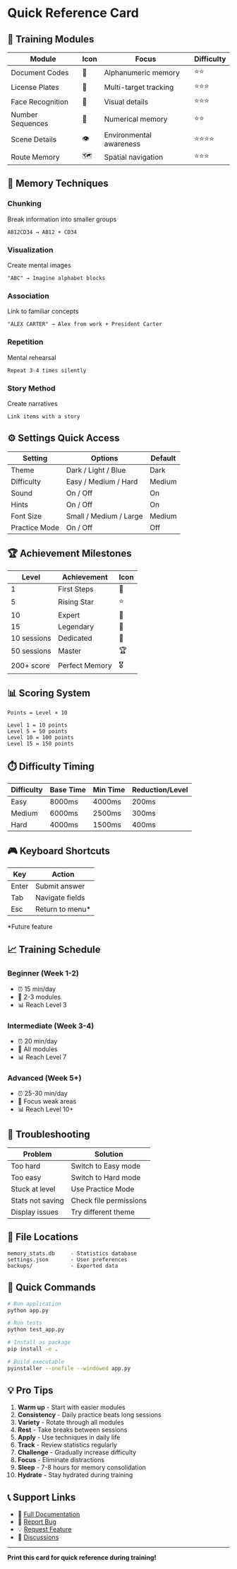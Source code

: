 # Quick Reference Card

## 🎯 Training Modules

| Module | Icon | Focus | Difficulty |
|--------|------|-------|------------|
| Document Codes | 📄 | Alphanumeric memory | ⭐⭐ |
| License Plates | 🚗 | Multi-target tracking | ⭐⭐⭐ |
| Face Recognition | 👤 | Visual details | ⭐⭐⭐ |
| Number Sequences | 🔢 | Numerical memory | ⭐⭐ |
| Scene Details | 👁️ | Environmental awareness | ⭐⭐⭐⭐ |
| Route Memory | 🗺️ | Spatial navigation | ⭐⭐⭐ |

## 🧠 Memory Techniques

### Chunking
Break information into smaller groups
```
AB12CD34 → AB12 + CD34
```

### Visualization
Create mental images
```
"ABC" → Imagine alphabet blocks
```

### Association
Link to familiar concepts
```
"ALEX CARTER" → Alex from work + President Carter
```

### Repetition
Mental rehearsal
```
Repeat 3-4 times silently
```

### Story Method
Create narratives
```
Link items with a story
```

## ⚙️ Settings Quick Access

| Setting | Options | Default |
|---------|---------|---------|
| Theme | Dark / Light / Blue | Dark |
| Difficulty | Easy / Medium / Hard | Medium |
| Sound | On / Off | On |
| Hints | On / Off | On |
| Font Size | Small / Medium / Large | Medium |
| Practice Mode | On / Off | Off |

## 🏆 Achievement Milestones

| Level | Achievement | Icon |
|-------|-------------|------|
| 1 | First Steps | 🎯 |
| 5 | Rising Star | ⭐ |
| 10 | Expert | 🌟 |
| 15 | Legendary | 💎 |
| 10 sessions | Dedicated | 💪 |
| 50 sessions | Master | 🏆 |
| 200+ score | Perfect Memory | 🎖️ |

## 📊 Scoring System

```
Points = Level × 10

Level 1 = 10 points
Level 5 = 50 points
Level 10 = 100 points
Level 15 = 150 points
```

## ⏱️ Difficulty Timing

| Difficulty | Base Time | Min Time | Reduction/Level |
|------------|-----------|----------|-----------------|
| Easy | 8000ms | 4000ms | 200ms |
| Medium | 6000ms | 2500ms | 300ms |
| Hard | 4000ms | 1500ms | 400ms |

## 🎮 Keyboard Shortcuts

| Key | Action |
|-----|--------|
| Enter | Submit answer |
| Tab | Navigate fields |
| Esc | Return to menu* |

*Future feature

## 📈 Training Schedule

### Beginner (Week 1-2)
- ⏰ 15 min/day
- 🎯 2-3 modules
- 📊 Reach Level 3

### Intermediate (Week 3-4)
- ⏰ 20 min/day
- 🎯 All modules
- 📊 Reach Level 7

### Advanced (Week 5+)
- ⏰ 25-30 min/day
- 🎯 Focus weak areas
- 📊 Reach Level 10+

## 🔧 Troubleshooting

| Problem | Solution |
|---------|----------|
| Too hard | Switch to Easy mode |
| Too easy | Switch to Hard mode |
| Stuck at level | Use Practice Mode |
| Stats not saving | Check file permissions |
| Display issues | Try different theme |

## 📁 File Locations

```
memory_stats.db     - Statistics database
settings.json       - User preferences
backups/            - Exported data
```

## 🚀 Quick Commands

```bash
# Run application
python app.py

# Run tests
python test_app.py

# Install as package
pip install -e .

# Build executable
pyinstaller --onefile --windowed app.py
```

## 💡 Pro Tips

1. **Warm up** - Start with easier modules
2. **Consistency** - Daily practice beats long sessions
3. **Variety** - Rotate through all modules
4. **Rest** - Take breaks between sessions
5. **Apply** - Use techniques in daily life
6. **Track** - Review statistics regularly
7. **Challenge** - Gradually increase difficulty
8. **Focus** - Eliminate distractions
9. **Sleep** - 7-8 hours for memory consolidation
10. **Hydrate** - Stay hydrated during training

## 📞 Support Links

- 📖 [Full Documentation](USAGE_GUIDE.md)
- 🐛 [Report Bug](https://github.com/yourusername/intelligence-memory-training/issues)
- 💡 [Request Feature](https://github.com/yourusername/intelligence-memory-training/issues)
- 💬 [Discussions](https://github.com/yourusername/intelligence-memory-training/discussions)

---

**Print this card for quick reference during training!**
